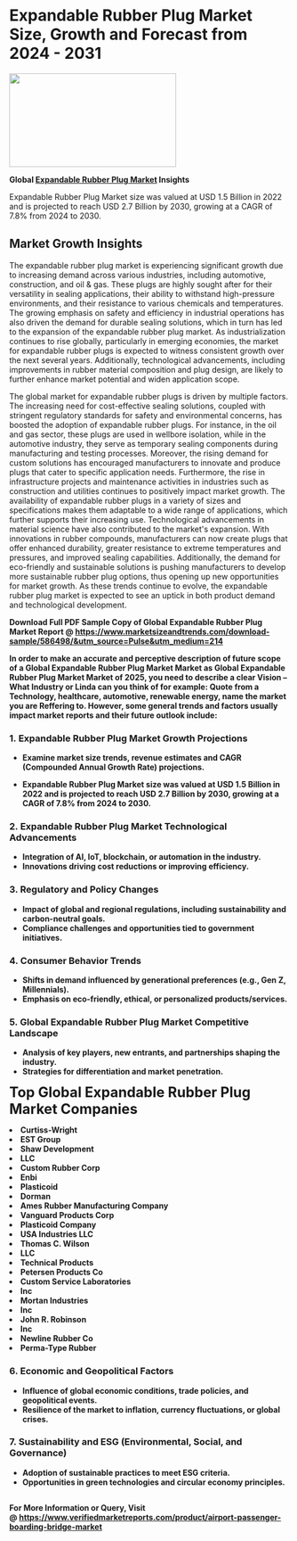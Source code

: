 <H1>Expandable Rubber Plug Market Size, Growth and Forecast from 2024 - 2031</H1><img class="aligncenter size-medium wp-image-584254" src="https://thirdeyenews.in/wp-content/uploads/2024/09/Global-Market-Research-300x168.jpeg" alt="" width="300" height="168" /><p><strong>Global&nbsp;<a href="https://www.marketsizeandtrends.com/download-sample/586498/&amp;utm_source=Pulse&amp;utm_medium=214">Expandable Rubber Plug Market</a> Insights</strong></p><p>Expandable Rubber Plug Market size was valued at USD 1.5 Billion in 2022 and is projected to reach USD 2.7 Billion by 2030, growing at a CAGR of 7.8% from 2024 to 2030.</p><p><h2>Market Growth Insights</h2> <p>The expandable rubber plug market is experiencing significant growth due to increasing demand across various industries, including automotive, construction, and oil & gas. These plugs are highly sought after for their versatility in sealing applications, their ability to withstand high-pressure environments, and their resistance to various chemicals and temperatures. The growing emphasis on safety and efficiency in industrial operations has also driven the demand for durable sealing solutions, which in turn has led to the expansion of the expandable rubber plug market. As industrialization continues to rise globally, particularly in emerging economies, the market for expandable rubber plugs is expected to witness consistent growth over the next several years. Additionally, technological advancements, including improvements in rubber material composition and plug design, are likely to further enhance market potential and widen application scope.</p> <p><strong></strong></p> <p>The global market for expandable rubber plugs is driven by multiple factors. The increasing need for cost-effective sealing solutions, coupled with stringent regulatory standards for safety and environmental concerns, has boosted the adoption of expandable rubber plugs. For instance, in the oil and gas sector, these plugs are used in wellbore isolation, while in the automotive industry, they serve as temporary sealing components during manufacturing and testing processes. Moreover, the rising demand for custom solutions has encouraged manufacturers to innovate and produce plugs that cater to specific application needs. Furthermore, the rise in infrastructure projects and maintenance activities in industries such as construction and utilities continues to positively impact market growth. The availability of expandable rubber plugs in a variety of sizes and specifications makes them adaptable to a wide range of applications, which further supports their increasing use. Technological advancements in material science have also contributed to the market's expansion. With innovations in rubber compounds, manufacturers can now create plugs that offer enhanced durability, greater resistance to extreme temperatures and pressures, and improved sealing capabilities. Additionally, the demand for eco-friendly and sustainable solutions is pushing manufacturers to develop more sustainable rubber plug options, thus opening up new opportunities for market growth. As these trends continue to evolve, the expandable rubber plug market is expected to see an uptick in both product demand and technological development. <p><strong></p><p><span class=""><strong>Download Full PDF Sample Copy of Global Expandable Rubber Plug Market Report</strong> @ <a href="https://www.marketsizeandtrends.com/download-sample/586498/&amp;utm_source=Pulse&amp;utm_medium=214" target="_blank">https://www.marketsizeandtrends.com/download-sample/586498/&amp;utm_source=Pulse&amp;utm_medium=214</a></span></p><p>In order to make an accurate and perceptive description of future scope of a Global&nbsp;Expandable Rubber Plug Market Market as Global&nbsp;Expandable Rubber Plug Market Market of 2025, you need to describe a clear Vision &ndash; What Industry or Linda can you think of for example: Quote from a Technology, healthcare, automotive, renewable energy, name the market you are Reffering to. However, some general trends and factors usually impact market reports and their future outlook include:</p><h3>1.&nbsp;<strong>Expandable Rubber Plug Market Growth Projections</strong></h3><ul><li>Examine market size trends, revenue estimates and CAGR (Compounded Annual Growth Rate) projections.</li><li><p>Expandable Rubber Plug Market size was valued at USD 1.5 Billion in 2022 and is projected to reach USD 2.7 Billion by 2030, growing at a CAGR of 7.8% from 2024 to 2030.</p></li></ul><h3>2.&nbsp;<strong>Expandable Rubber Plug Market Technological Advancements</strong></h3><ul><li>Integration of AI, IoT, blockchain, or automation in the industry.</li><li>Innovations driving cost reductions or improving efficiency.</li></ul><h3>3.&nbsp;<strong>Regulatory and Policy Changes</strong></h3><ul><li>Impact of global and regional regulations, including sustainability and carbon-neutral goals.</li><li>Compliance challenges and opportunities tied to government initiatives.</li></ul><h3>4.&nbsp;<strong>Consumer Behavior Trends</strong></h3><ul><li>Shifts in demand influenced by generational preferences (e.g., Gen Z, Millennials).</li><li>Emphasis on eco-friendly, ethical, or personalized products/services.</li></ul><h3>5.&nbsp;<strong>Global Expandable Rubber Plug Market Competitive Landscape</strong></h3><ul><li>Analysis of key players, new entrants, and partnerships shaping the industry.</li><li>Strategies for differentiation and market penetration.</li></ul><p data-pm-slice="1 1 []"><span style="color: inherit; font-family: inherit; font-size: 25px;">Top Global Expandable Rubber Plug Market Companies</span></p><div class="" data-test-id=""><p><li>Curtiss-Wright</li><li> EST Group</li><li> Shaw Development</li><li> LLC</li><li> Custom Rubber Corp</li><li> Enbi</li><li> Plasticoid</li><li> Dorman</li><li> Ames Rubber Manufacturing Company</li><li> Vanguard Products Corp</li><li> Plasticoid Company</li><li> USA Industries LLC</li><li> Thomas C. Wilson</li><li> LLC</li><li> Technical Products</li><li> Petersen Products Co</li><li> Custom Service Laboratories</li><li> Inc</li><li> Mortan Industries</li><li> Inc</li><li> John R. Robinson</li><li> Inc</li><li> Newline Rubber Co</li><li> Perma-Type Rubber</li></p></div><h3>6.&nbsp;<strong>Economic and Geopolitical Factors</strong></h3><ul><li>Influence of global economic conditions, trade policies, and geopolitical events.</li><li>Resilience of the market to inflation, currency fluctuations, or global crises.</li></ul><h3>7.&nbsp;<strong>Sustainability and ESG (Environmental, Social, and Governance)</strong></h3><ul><li>Adoption of sustainable practices to meet ESG criteria.</li><li>Opportunities in green technologies and circular economy principles.</li></ul><h2><strong style="font-size: 14px;">For More Information or Query, Visit @&nbsp;</strong><a style="background-color: #ffffff; font-size: 14px;" href="https://www.marketsizeandtrends.com/report/expandable-rubber-plug-market/" target="_blank">https://www.verifiedmarketreports.com/product/airport-passenger-boarding-bridge-market</a></h2>
